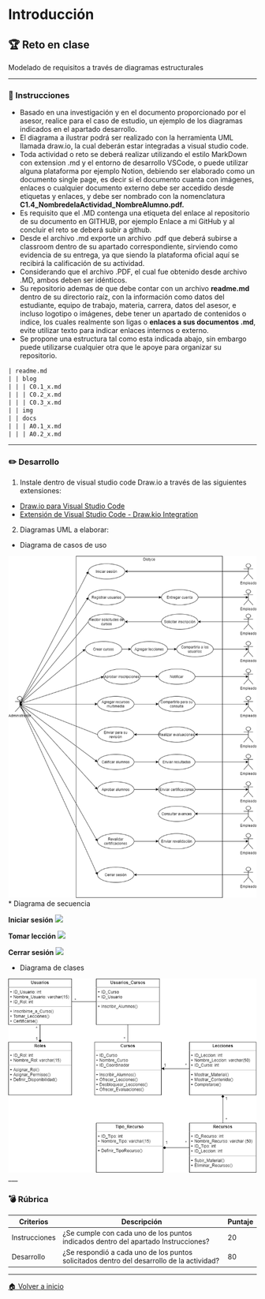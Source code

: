 # Introducción
## :trophy: Reto en clase
Modelado de requisitos a través de diagramas estructurales
___
### :blue_book: Instrucciones
* Basado en una investigación y en el documento proporcionado por el asesor, realice para el caso de estudio, un ejemplo de los diagramas indicados en el apartado desarrollo.
* El diagrama a ilustrar podrá ser realizado con la herramienta UML llamada draw.io, la cual deberán estar integradas a visual studio code.
* Toda actividad o reto se deberá realizar utilizando el estilo MarkDown con extension .md y el entorno de desarrollo VSCode, o puede utilizar alguna plataforma por ejemplo Notion, debiendo ser elaborado como un documento single page, es decir si el documento cuanta con imágenes, enlaces o cualquier documento externo debe ser accedido desde etiquetas y enlaces, y debe ser nombrado con la nomenclatura **C1.4_NombredelaActividad_NombreAlumno.pdf.**
* Es requisito que el .MD contenga una etiqueta del enlace al repositorio de su documento en GITHUB, por ejemplo Enlace a mi GitHub y al concluir el reto se deberá subir a github.
* Desde el archivo .md exporte un archivo .pdf que deberá subirse a classroom dentro de su apartado correspondiente, sirviendo como evidencia de su entrega, ya que siendo la plataforma oficial aquí se recibirá la calificación de su actividad.
* Considerando que el archivo .PDF, el cual fue obtenido desde archivo .MD, ambos deben ser idénticos.
* Su repositorio ademas de que debe contar con un archivo **readme.md** dentro de su directorio raíz, con la información como datos del estudiante, equipo de trabajo, materia, carrera, datos del asesor, e incluso logotipo o imágenes, debe tener un apartado de contenidos o indice, los cuales realmente son ligas o **enlaces a sus documentos .md**, evite utilizar texto para indicar enlaces internos o externo.
* Se propone una estructura tal como esta indicada abajo, sin embargo puede utilizarse cualquier otra que le apoye para organizar su repositorio.
~~~
| readme.md
| | blog
| | | C0.1_x.md
| | | C0.2_x.md
| | | C0.3_x.md
| | img
| | docs
| | | A0.1_x.md
| | | A0.2_x.md
~~~
___
### :pencil2: Desarrollo
1. Instale dentro de visual studio code Draw.io a través de las siguientes extensiones:
* [Draw.io para Visual Studio Code](https://marketplace.visualstudio.com/items?itemName=hediet.vscode-drawio)
* [Extensión de Visual Studio Code - Draw.kio Integration](https://www.youtube.com/watch?v=Y47ZlxoDWNI)

2. Diagramas UML a elaborar:
* Diagrama de casos de uso
<img src="https://raw.githubusercontent.com/BanuelosMendezJordi/Analisis_Avanzado_17212330/main/img/C1.4_DiagramadeCasosdeUso_General.png">
* Diagrama de secuencia

**Iniciar sesión**
<img src="https://raw.githubusercontent.com/BanuelosMendezJordi/Analisis_Avanzado_17212330/main/img/C1.4_DiagramadeSecuencia_IniciarSesi%C3%B3n.png">

**Tomar lección**
<img src="https://raw.githubusercontent.com/BanuelosMendezJordi/Analisis_Avanzado_17212330/main/img/C1.4_DiagramadeSecuencia_Lecci%C3%B3n.png">

**Cerrar sesión**
<img src="https://raw.githubusercontent.com/BanuelosMendezJordi/Analisis_Avanzado_17212330/main/img/C1.4_DiagramadeSecuencia_CerrarSesi%C3%B3n.png">

* Diagrama de clases
<img src="https://raw.githubusercontent.com/BanuelosMendezJordi/Analisis_Avanzado_17212330/main/img/C1.4_DiagramadeClases.png">
___

### :bomb: Rúbrica
<table>
    <thead>
    <th>Criterios</th>
    <th>Descripción</th>
    <th>Puntaje</th>      
    </thead>
    <tr>
    <td>Instrucciones</td>
    <td>¿Se cumple con cada uno de los puntos indicados dentro del apartado Instrucciones?</td>
    <td>20</td>
    <tr>
    <td>Desarrollo</td>
    <td>¿Se respondió a cada uno de los puntos solicitados dentro del desarrollo de la actividad?</td>
    <td>80</td>
</table>

___

[:house: Volver a inicio](https://github.com/BanuelosMendezJordi/Analisis_Avanzado_17212330/blob/main/README.md)
